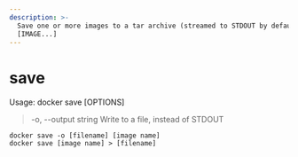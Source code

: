 ```yaml
---
description: >-
  Save one or more images to a tar archive (streamed to STDOUT by default)IMAGE
  [IMAGE...]
---
```


# save

Usage: docker save \[OPTIONS\]

> -o, --output string Write to a file, instead of STDOUT

```text
docker save -o [filename] [image name]
docker save [image name] > [filename]
```

